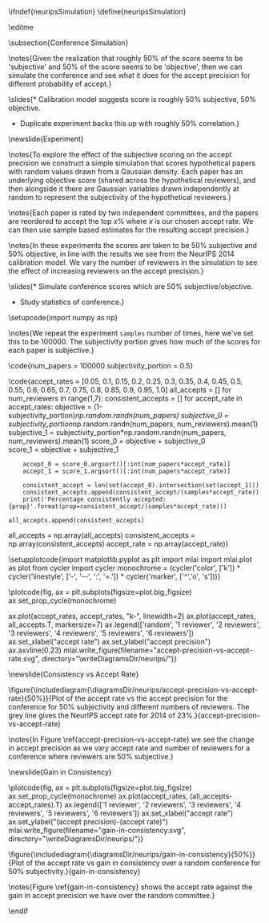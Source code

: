 \ifndef{neuripsSimulation}
\define{neuripsSimulation}

\editme

\subsection{Conference Simulation}

\notes{Given the realization that roughly 50% of the score seems to be 'subjective' and 50% of the score seems to be 'objective', then we can simulate the conference and see what it does for the accept precision for different probability of accept.}

\slides{* Calibration model suggests score is roughly 50% subjective, 50% objective.
* Duplicate experiment backs this up with roughly 50% correlation.}

\newslide{Experiment}

\notes{To explore the effect of the subjective scoring on the accept precision we construct a simple simulation that scores hypothetical papers with random values drawn from a Gaussian density. Each paper has an underlying objective score (shared across the hypothetical reviewers), and then alongside it there are Gaussian variables drawn independently at random to represent the subjectivity of the hypothetical reviewers.}

\notes{Each paper is rated by two independent committees, and the papers are reordered to accept the top $x$% where $x$ is our chosen accept rate. We can then use sample based estimates for the resulting accept precision.}

\notes{In these experiments the scores are taken to be 50% subjective and 50% objective, in line with the results we see from the NeurIPS 2014 calibration model. We vary the number of reviewers in the simulation to see the effect of increasing reviewers on the accept precision.}

\slides{* Simulate conference scores which are 50% subjective/objective.
* Study statistics of conference.}

\setupcode{import numpy as np}

\notes{We repeat the experiment `samples` number of times, here we've set this to be 100000. The subjectivity portion gives how much of the scores for each paper is subjective.}

\code{num_papers = 100000
subjectivity_portion = 0.5}

\code{accept_rates = [0.05, 0.1, 0.15, 0.2, 0.25, 
                      0.3, 0.35, 0.4, 0.45, 0.5, 
                      0.55, 0.6, 0.65, 0.7, 0.75, 
                      0.8, 0.85, 0.9, 0.95, 1.0]
all_accepts = []
for num_reviewers in range(1,7):
    consistent_accepts = []
    for accept_rate in accept_rates:
        objective = (1-subjectivity_portion)*np.random.randn(num_papers) 
        subjective_0 = subjectivity_portion*np.random.randn(num_papers, num_reviewers).mean(1)
        subjective_1 = subjectivity_portion*np.random.randn(num_papers, num_reviewers).mean(1)
        score_0 = objective + subjective_0    
        score_1 = objective + subjective_1

        accept_0 = score_0.argsort()[:int(num_papers*accept_rate)]
        accept_1 = score_1.argsort()[:int(num_papers*accept_rate)]

        consistent_accept = len(set(accept_0).intersection(set(accept_1)))
        consistent_accepts.append(consistent_accept/(samples*accept_rate))
        print('Percentage consistently accepted: {prop}'.format(prop=consistent_accept/(samples*accept_rate)))

    all_accepts.append(consistent_accepts)
all_accepts = np.array(all_accepts)
consistent_accepts = np.array(consistent_accepts)
accept_rate = np.array(accept_rate)}

\setupplotcode{import matplotlib.pyplot as plt
import mlai
import mlai.plot as plot
from cycler import cycler
monochrome = (cycler('color', ['k']) * cycler('linestyle', ['-', '--', ':', '=.']) * cycler('marker', ['^','o', 's']))}

\plotcode{fig, ax = plt.subplots(figsize=plot.big_figsize)
ax.set_prop_cycle(monochrome)

ax.plot(accept_rates, accept_rates, "k-", linewidth=2)
ax.plot(accept_rates, all_accepts.T, markersize=7)
ax.legend(['random', '1 reviewer', '2 reviewers', '3 reviewers', '4 reviewers', '5 reviewers', '6 reviewers'])
ax.set_xlabel("accept rate")
ax.set_ylabel("accept precision")
ax.axvline(0.23)
mlai.write_figure(filename="accept-precision-vs-accept-rate.svg",
                  directory="\writeDiagramsDir/neurips/")}

\newslide{Consistency vs Accept Rate}

\figure{\includediagram{\diagramsDir/neurips/accept-precision-vs-accept-rate}{50%}}{Plot of the accept rate vs the accept precision for the conference for 50% subjectivity and different numbers of reviewers. The grey line gives the NeurIPS accept rate for 2014 of 23%.}{accept-precision-vs-accept-rate}

\notes{In Figure \ref{accept-precision-vs-accept-rate} we see the change in accept precision as we vary accept rate and number of reviewers for a conference where reviewers are 50% subjective.}

\newslide{Gain in Consistency}

\plotcode{fig, ax = plt.subplots(figsize=plot.big_figsize)
ax.set_prop_cycle(monochrome)
ax.plot(accept_rates, (all_accepts-accept_rates).T)
ax.legend(['1 reviewer', '2 reviewers', '3 reviewers', '4 reviewers', '5 reviewers', '6 reviewers'])
ax.set_xlabel("accept rate")
ax.set_ylabel("(accept precision)-(accept rate)")
mlai.write_figure(filename="gain-in-consistency.svg",
                  directory="\writeDiagramsDir/neurips/")}

\figure{\includediagram{\diagramsDir/neurips/gain-in-consistency}{50%}}{Plot of the accept rate vs gain in consistency over a random conference for 50% subjectivity.}{gain-in-consistency}

\notes{Figure \ref{gain-in-consistency} shows the accept rate against the gain in accept precision we have over the random committee.}

\endif
